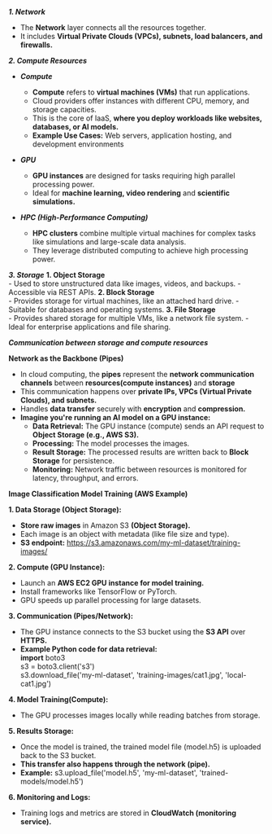 ***1. Network***  
- The **Network** layer connects all the resources together.  
- It includes **Virtual Private Clouds (VPCs), subnets, load balancers, and firewalls.**

***2. Compute Resources***  
  - ***Compute***  
    - **Compute** refers to **virtual machines (VMs)** that run applications.  
    - Cloud providers offer instances with different CPU, memory, and storage capacities.
    - This is the core of IaaS, **where you deploy workloads like websites, databases, or AI models.**
    - **Example Use Cases:** Web servers, application hosting, and development environments

  - ***GPU***  
    - **GPU instances** are designed for tasks requiring high parallel processing power.
    - Ideal for **machine learning, video rendering** and **scientific simulations.**

  - ***HPC (High-Performance Computing)***
    - **HPC clusters** combine multiple virtual machines for complex tasks like simulations and large-scale data analysis.
    - They leverage distributed computing to achieve high processing power.

***3. Storage***
  **1. Object Storage**  
    - Used to store unstructured data like images, videos, and backups.
    - Accessible via REST APIs.
  **2. Block Storage**  
    - Provides storage for virtual machines, like an attached hard drive.
    - Suitable for databases and operating systems.
  **3. File Storage**  
    - Provides shared storage for multiple VMs, like a network file system.
    - Ideal for enterprise applications and file sharing.


***Communication between storage and compute resources***  

**Network as the Backbone (Pipes)**
- In cloud computing, the **pipes** represent the **network communication channels** between **resources(compute instances)** and **storage**
- This communication happens over **private IPs, VPCs (Virtual Private Clouds), and subnets.**
- Handles **data transfer** securely with **encryption** and **compression.**
- **Imagine you're running an AI model on a GPU instance:**
  - **Data Retrieval:** The GPU instance (compute) sends an API request to **Object Storage (e.g., AWS S3).**
  - **Processing:** The model processes the images.
  - **Result Storage:** The processed results are written back to **Block Storage** for persistence.
  - **Monitoring:** Network traffic between resources is monitored for latency, throughput, and errors.


**Image Classification Model Training (AWS Example)**  

**1. Data Storage (Object Storage):**
- **Store raw images** in Amazon S3 **(Object Storage).**
- Each image is an object with metadata (like file size and type).
- **S3 endpoint:** https://s3.amazonaws.com/my-ml-dataset/training-images/

**2. Compute (GPU Instance):**
- Launch an **AWS EC2 GPU instance for model training.**
- Install frameworks like TensorFlow or PyTorch.
- GPU speeds up parallel processing for large datasets.

**3. Communication (Pipes/Network):**
- The GPU instance connects to the S3 bucket using the **S3 API** over **HTTPS.**
- **Example Python code for data retrieval:**  
  **import** boto3  
  s3 = boto3.client('s3')  
  s3.download_file('my-ml-dataset', 'training-images/cat1.jpg', 'local-cat1.jpg')  

**4. Model Training(Compute):**  
- The GPU processes images locally while reading batches from storage.

**5. Results Storage:**  
- Once the model is trained, the trained model file (model.h5) is uploaded back to the S3 bucket.
- **This transfer also happens through the network (pipe).**
- **Example:** s3.upload_file('model.h5', 'my-ml-dataset', 'trained-models/model.h5')

**6. Monitoring and Logs:**  
- Training logs and metrics are stored in **CloudWatch (monitoring service).**



